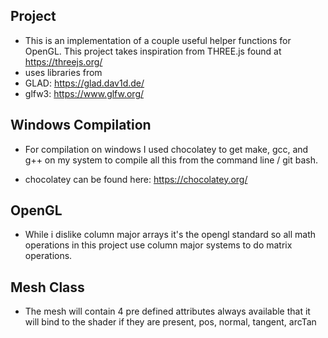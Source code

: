 ## Project
- This is an implementation of a couple useful helper functions for OpenGL. This project takes inspiration from THREE.js found at https://threejs.org/
- uses libraries from 
- GLAD: https://glad.dav1d.de/
- glfw3: https://www.glfw.org/

## Windows Compilation
- For compilation on windows I used chocolatey to get make, gcc, and g++ on my system to compile all this from the command line / git bash.

- chocolatey can be found here: https://chocolatey.org/


## OpenGL 
- While i dislike column major arrays it's the opengl standard so all math operations in this project use column major systems to do matrix operations.


## Mesh Class
- The mesh will contain 4 pre defined attributes always available that it will bind to the shader if they are present, pos, normal, tangent, arcTan